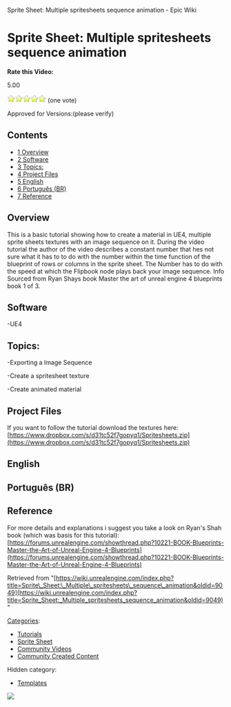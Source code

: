Sprite Sheet: Multiple spritesheets sequence animation - Epic Wiki                    

Sprite Sheet: Multiple spritesheets sequence animation
======================================================

**Rate this Video:**

5.00

![](/extensions/VoteNY/images/star_on.gif)![](/extensions/VoteNY/images/star_on.gif)![](/extensions/VoteNY/images/star_on.gif)![](/extensions/VoteNY/images/star_on.gif)![](/extensions/VoteNY/images/star_on.gif) (one vote)

Approved for Versions:(please verify)

Contents
--------

*   [1 Overview](#Overview)
*   [2 Software](#Software)
*   [3 Topics:](#Topics:)
*   [4 Project Files](#Project_Files)
*   [5 English](#English)
*   [6 Português (BR)](#Portugu.C3.AAs_.28BR.29)
*   [7 Reference](#Reference)

Overview
--------

This is a basic tutorial showing how to create a material in UE4, multiple sprite sheets textures with an image sequence on it. During the video tutorial the author of the video describes a constant number that hes not sure what it has to to do with the number within the time function of the blueprint of rows or columns in the sprite sheet. The Number has to do with the speed at which the Flipbook node plays back your image sequence. Info Sourced from Ryan Shays book Master the art of unreal engine 4 blueprints book 1 of 3.

Software
--------

\-UE4

  

Topics:
-------

\-Exporting a Image Sequence

\-Create a spritesheet texture

\-Create animated material

  

Project Files
-------------

If you want to follow the tutorial download the textures here: [https://www.dropbox.com/s/d31tc52f7gopyq1/Spritesheets.zip](https://www.dropbox.com/s/d31tc52f7gopyq1/Spritesheets.zip)

  

English
-------

  

Português (BR)
--------------

  

Reference
---------

<ref>For more details and explanations i suggest you take a look on Ryan's Shah book (which was basis for this tutorial): [https://forums.unrealengine.com/showthread.php?10221-BOOK-Blueprints-Master-the-Art-of-Unreal-Engine-4-Blueprints](https://forums.unrealengine.com/showthread.php?10221-BOOK-Blueprints-Master-the-Art-of-Unreal-Engine-4-Blueprints)</ref>

Retrieved from "[https://wiki.unrealengine.com/index.php?title=Sprite\_Sheet:\_Multiple\_spritesheets\_sequence\_animation&oldid=9049](https://wiki.unrealengine.com/index.php?title=Sprite_Sheet:_Multiple_spritesheets_sequence_animation&oldid=9049)"

[Categories](/Special:Categories "Special:Categories"):

*   [Tutorials](/Category:Tutorials "Category:Tutorials")
*   [Sprite Sheet](/index.php?title=Category:Sprite_Sheet&action=edit&redlink=1 "Category:Sprite Sheet (page does not exist)")
*   [Community Videos](/Category:Community_Videos "Category:Community Videos")
*   [Community Created Content](/Category:Community_Created_Content "Category:Community Created Content")

Hidden category:

*   [Templates](/Category:Templates "Category:Templates")

  ![](https://tracking.unrealengine.com/track.png)